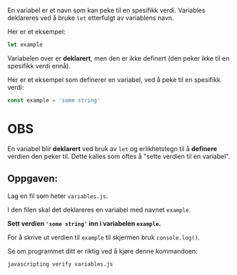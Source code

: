 En variabel er et navn som kan peke til en spesifikk verdi. Variables deklareres ved å bruke `let` etterfulgt av variablens navn.

Her er et eksempel:

```js
let example
```

Variabelen over er **deklarert**, men den er ikke definert (den peker ikke til en spesifikk verdi ennå).

Her er et eksempel som definerer en variabel, ved å peke til en spesifikk verdi:

```js
const example = 'some string'
```

# OBS

En variabel blir **deklarert** ved bruk av `let` og erlikhetstegn til å **definere** verdien den peker til. Dette kalles som oftes å "sette verdien til en variabel".

## Oppgaven:

Lag en fil som heter `variables.js`.

I den filen skal det deklareres en variabel med navnet `example`.

**Sett verdien `'some string'` inn i variabelen `example`.**

For å skrive ut verdien til `example` til skjermen bruk `console.log()`.

Se om programmet ditt er riktig ved å kjøre denne kommandoen:

`javascripting verify variables.js`
